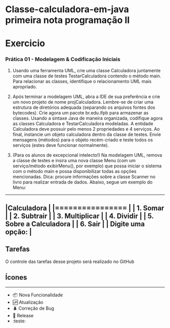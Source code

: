 # Classe-calculadora-em-java primeira nota programação II

# Exercicio

### Prática 01 - Modelagem & Codificação Iniciais

1.  Usando uma ferramenta UML, crie uma classe Calculadora juntamente com uma classe de testes TestarCalculadora
contendo o método main. Para relacionar as classes, identifique o relacionamento UML mais apropriado.


2.  Após terminar a modelagem UML, abra a IDE de sua preferência e crie um novo projeto de nome projCalculadora.
Lembre-se de criar uma estrutura de diretórios adequada (separando os arquivos fontes dos bytecodes). Crie agora um 
pacote br.edu.ifpb para armazenar as classes. Usando a sintaxe Java de maneira organizada, codifique agora as classes 
Calculadora e TestarCalculadora modeladas. A entidade Calculadora deve possuir pelo menos 2 propriedades e 4
serviços. Ao final, instancie um objeto calculadora dentro da classe de testes. Envie mensagens (métodos) para o objeto
recém-criado e teste todos os serviços (estes deve funcionar normalmente).


3. (Para os alunos de excepcional intelecto!) Na modelagem UML, remova a classe de testes e insira uma nova classe 
Menu (com um serviço/método exibirMenu(), por exemplo) que possa iniciar o sistema com o método main e possa 
disponibilizar todas as opções mencionadas. Dica: procure informações sobre a classe Scanner no livro para realizar 
entrada de dados. Abaixo, segue um exemplo do Menu:
--------------------------
|Calculadora             |
|================        |
| 1. Somar               |
| 2. Subtrair            |
| 3. Multiplicar         |
| 4. Dividir             | 
| 5. Sobre a Calculadora |
| 6. Sair                |
| Digite uma opção:      |
--------------------------



## Tarefas

O controle das tarefas desse projeto será realizado no GitHub

## Ícones
****
- :package: Nova Funcionalidade
- :up: Atualização
- :beetle: Correção de Bug
- :checkered_flag: Release
- :teste: 
